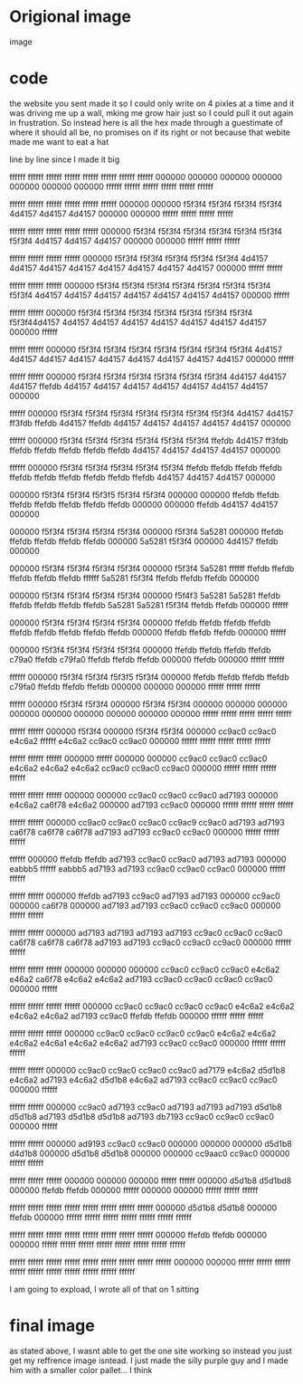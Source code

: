 # Origional image

image

# code

the website you sent made it so I could only write on 4 pixles at a time and it was driving me up a wall, mking me grow hair just so I could pull it out again in frustration. So instead here is all the hex made through a guestimate of where it should all be, no promises on if its right or not because that webite made me want to eat a hat

line by line since I made it big

ffffff ffffff ffffff ffffff ffffff ffffff ffffff ffffff 000000 000000 000000 000000 000000 000000 000000 ffffff ffffff ffffff ffffff ffffff ffffff

ffffff ffffff ffffff ffffff ffffff ffffff 000000 000000 f5f3f4 f5f3f4 f5f3f4 f5f3f4 4d4157 4d4157 4d4157 000000 000000 ffffff ffffff ffffff ffffff

ffffff ffffff ffffff ffffff ffffff 000000 f5f3f4 f5f3f4 f5f3f4 f5f3f4 f5f3f4 f5f3f4 f5f3f4 4d4157 4d4157 4d4157 000000 000000 ffffff ffffff ffffff

ffffff ffffff ffffff ffffff 000000 f5f3f4 f5f3f4 f5f3f4 f5f3f4 f5f3f4 4d4157 4d4157 4d4157 4d4157 4d4157 4d4157 4d4157 4d4157 000000 ffffff ffffff

ffffff ffffff ffffff 000000 f5f3f4 f5f3f4 f5f3f4 f5f3f4 f5f3f4 f5f3f4 f5f3f4 f5f3f4 4d4157 4d4157 4d4157 4d4157 4d4157 4d4157 4d4157 000000 ffffff

ffffff ffffff 000000 f5f3f4 f5f3f4 f5f3f4 f5f3f4 f5f3f4 f5f3f4 f5f3f4 f5f3f44d4157 4d4157 4d4157 4d4157 4d4157 4d4157 4d4157 4d4157 000000 ffffff

ffffff ffffff 000000 f5f3f4 f5f3f4 f5f3f4 f5f3f4 f5f3f4 f5f3f4 f5f3f4 4d4157 4d4157 4d4157 4d4157 4d4157 4d4157 4d4157 4d4157 4d4157 000000 ffffff

ffffff ffffff 000000 f5f3f4 f5f3f4 f5f3f4 f5f3f4 f5f3f4 f5f3f4 4d4157 4d4157 4d4157 ffefdb 4d4157 4d4157 4d4157 4d4157 4d4157 4d4157 4d4157 000000

ffffff 000000 f5f3f4 f5f3f4 f5f3f4 f5f3f4 f5f3f4 f5f3f4 f5f3f4 4d4157 4d4157 ff3fdb ffefdb 4d4157 ffefdb 4d4157 4d4157 4d4157 4d4157 4d4157 000000

ffffff 000000 f5f3f4 f5f3f4 f5f3f4 f5f3f4 f5f3f4 f5f3f4 ffefdb 4d4157 ff3fdb ffefdb ffefdb ffefdb ffefdb ffefdb 4d4157 4d4157 4d4157 4d4157 000000

ffffff 000000 f5f3f4 f5f3f4 f5f3f4 f5f3f4 f5f3f4 ffefdb ffefdb ffefdb ffefdb ffefdb ffefdb ffefdb ffefdb ffefdb ffefdb 4d4157 4d4157 4d4157 000000

000000 f5f3f4 f5f3f4 f5f3f5 f5f3f4 f5f3f4 000000 000000 ffefdb ffefdb ffefdb ffefdb ffefdb ffefdb ffefdb 000000 000000 ffefdb 4d4157 4d4157 000000

000000 f5f3f4 f5f3f4 f5f3f4 f5f3f4 000000 f5f3f4 5a5281 000000 ffefdb ffefdb ffefdb ffefdb ffefdb 000000 5a5281 f5f3f4  000000 4d4157 ffefdb 000000

000000 f5f3f4 f5f3f4 f5f3f4 f5f3f4 000000 f5f3f4 5a5281 ffffff ffefdb ffefdb ffefdb ffefdb ffefdb ffffff 5a5281 f5f3f4 ffefdb ffefdb ffefdb 000000 

000000 f5f3f4 f5f3f4 f5f3f4 f5f3f4 000000 f5f4f3 5a5281 5a5281 ffefdb ffefdb ffefdb ffefdb ffefdb 5a5281 5a5281 f5f3f4 ffefdb ffefdb 000000 ffffff

000000 f5f3f4 f5f3f4 f5f3f4 f5f3f4 000000 ffefdb ffefdb ffefdb ffefdb ffefdb ffefdb ffefdb ffefdb ffefdb 000000 ffefdb ffefdb ffefdb 000000 ffffff

000000 f5f3f4 f5f3f4 f5f3f4 f5f3f4 000000 ffefdb ffefdb ffefdb ffefdb c79a0 ffefdb c79fa0 ffefdb ffefdb ffefdb 000000 ffefdb 000000 ffffff ffffff

ffffff 000000 f5f3f4 f5f3f4 f5f3f5 f5f3f4 000000 ffefdb ffefdb ffefdb ffefdb c79fa0 ffefdb ffefdb ffefdb 000000 000000 000000 ffffff ffffff ffffff

ffffff 000000 f5f3f4 f5f3f4 000000 f5f3f4 f5f3f4 000000 000000 000000 000000 000000 000000 000000 000000 000000 ffffff ffffff ffffff ffffff ffffff

ffffff ffffff 000000 f5f3f4 000000 f5f3f4 f5f3f4 000000 cc9ac0 cc9ac0 e4c6a2 ffffff e4c6a2 cc9ac0 cc9ac0 000000 ffffff ffffff ffffff ffffff ffffff

ffffff ffffff ffffff 000000 ffffff 000000 000000 cc9ac0 cc9ac0 cc9ac0 e4c6a2 e4c6a2 e4c6a2 cc9ac0 cc9ac0 cc9ac0 000000 ffffff ffffff ffffff ffffff

ffffff ffffff ffffff 000000 000000 cc9ac0 cc9ac0 cc9ac0 ad7193 000000 e4c6a2 ca6f78 e4c6a2 000000 ad7193 cc9ac0 000000 ffffff ffffff ffffff ffffff

ffffff ffffff 000000 cc9ac0 cc9ac0 cc9ac0 cc9ac9 cc9ac0 ad7193 ad7193 ca6f78 ca6f78 ca6f78 ad7193 ad7193 cc9ac0 cc9ac0 000000 ffffff ffffff ffffff

ffffff 000000 ffefdb ffefdb ad7193 cc9ac0 cc9ac0 ad7193 ad7193 000000 eabbb5 ffffff eabbb5 ad7193 ad7193 cc9ac0 cc9ac0 cc9ac0 000000 ffffff ffffff

ffffff ffffff 000000 ffefdb ad7193 cc9ac0 ad7193 ad7193 000000 cc9ac0 000000 ca6f78 000000 ad7193 ad7193 cc9ac0 cc9ac0 cc9ac0 000000 ffffff ffffff

ffffff ffffff 000000 ad7193 ad7193 ad7193 ad7193 cc9ac0 cc9ac0 cc9ac0 ca6f78 ca6f78 ca6f78 ad7193 ad7193 cc9ac0 cc9ac0 cc9ac0 000000 ffffff ffffff

ffffff ffffff ffffff 000000 000000 000000 cc9ac0 cc9ac0 cc9ac0 e4c6a2 e46a2 ca6f78 e4c6a2 e4c6a2 ad7193 cc9ac0 cc9ac0 cc9ac0 cc9ac0 000000 ffffff

ffffff ffffff ffffff ffffff 000000 cc9ac0 cc9ac0 cc9ac0 cc9ac0 e4c6a2 e4c6a2 e4c6a2 e4c6a2 ad7193 cc9ac0 ffefdb ffefdb 000000 ffffff ffffff ffffff

ffffff ffffff ffffff 000000 cc9ac0 cc9ac0 cc9ac0 cc9ac0 e4c6a2 e4c6a2 e4c6a2 e4c6a1 e4c6a2 e4c6a2 ad7193 cc9ac0 cc9ac0 000000 ffffff ffffff ffffff

ffffff ffffff 000000 cc9ac0 cc9ac0 cc9ac0 cc9ac0 ad7179 e4c6a2 d5d1b8 e4c6a2 ad7193 e4c6a2 d5d1b8 e4c6a2 ad7193 cc9ac0 cc9ac0 cc9ac0 000000 ffffff

ffffff ffffff 000000 cc9ac0 ad7193 cc9ac0 ad7193 ad7193 ad7193 d5d1b8 d5d1b8 ad7193 d5d1b8 d5d1b8 ad7193 db7193 cc9ac0 cc9ac0 cc9ac0 000000 ffffff

ffffff ffffff 000000 ad9193 cc9ac0 cc9ac0 000000 000000 000000 d5d1b8 d4d1b8 000000 d5d1b8 d5d1b8 000000 000000 cc9aac0 cc9ac0 000000 ffffff ffffff

ffffff ffffff ffffff 000000 000000 000000 ffffff ffffff 000000 d5d1b8 d5d1bd8 000000 ffefdb ffefdb 000000 ffffff 000000 000000 ffffff ffffff ffffff

ffffff ffffff ffffff ffffff ffffff ffffff ffffff ffffff 000000 d5d1b8 d5d1b8 000000 ffefdb 000000 ffffff ffffff ffffff ffffff ffffff ffffff ffffff

ffffff ffffff ffffff ffffff ffffff ffffff ffffff ffffff 000000 ffefdb ffefdb 000000 000000 ffffff ffffff ffffff ffffff ffffff ffffff ffffff ffffff

ffffff ffffff ffffff ffffff ffffff ffffff ffffff ffffff ffffff 000000 000000 ffffff ffffff ffffff ffffff ffffff ffffff ffffff ffffff ffffff ffffff

I am going to expload, I wrote all of that on 1 sitting

# final image

as stated above, I wasnt able to get the one site working so instead you just get my reffrence image isntead. I just made the silly purple guy and I made him with a smaller color pallet... I think
